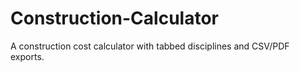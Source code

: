 # Construction-Calculator
A construction cost calculator with tabbed disciplines and CSV/PDF exports.
